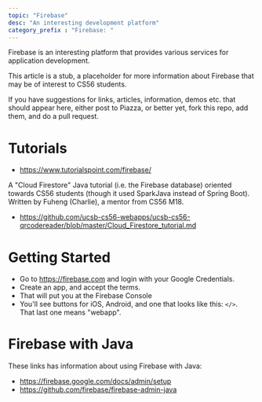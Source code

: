 ```yaml
---
topic: "Firebase"
desc: "An interesting development platform"
category_prefix	: "Firebase: "
---
```


Firebase is an interesting platform that provides various services for application development.

This article is a stub, a placeholder for more information about Firebase that may be of interest to CS56 students.

If you have suggestions for links, articles, information, demos etc. that should appear here, either post to Piazza, or better yet, 
fork this repo, add them, and do a pull request.

# Tutorials

* <https://www.tutorialspoint.com/firebase/>

A "Cloud Firestore" Java tutorial (i.e. the Firebase database) oriented towards CS56 students (though it used SparkJava instead of Spring Boot).  Written by Fuheng (Charlie), a mentor from CS56 M18.

* <https://github.com/ucsb-cs56-webapps/ucsb-cs56-qrcodereader/blob/master/Cloud_Firestore_tutorial.md>


# Getting Started

* Go to <https://firebase.com> and login with your Google Credentials.
* Create an app, and accept the terms.
* That will put you at the Firebase Console
* You'll see buttons for iOS, Android, and one that looks like this: `</>`.  
   That last one means "webapp".
   
# Firebase with Java

These links has information about using Firebase with Java:

* <https://firebase.google.com/docs/admin/setup>
* <https://github.com/firebase/firebase-admin-java>

